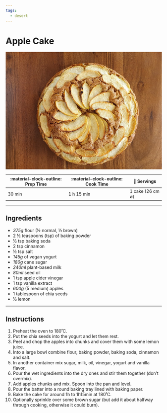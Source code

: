 ```yaml
---
tags:
  - desert
---
```


# Apple Cake


![image](image.jpg)

| :material-clock-outline: Prep Time | :material-clock-outline: Cook Time | :fork_and_knife: Servings |
|------------------------------------|------------------------------------|---------------------------|
| 30 min                             | 1 h 15 min                         | 1 cake (26 cm ∅)          |

---

## Ingredients

- _375g_ flour (½ normal, ½ brown)
- 2 ½ teaspoons (tsp) of baking powder
- ½ tsp baking soda
- 2 tsp cinnamon
- ½ tsp salt
- _145g_ of vegan yogurt
- _180g_ cane sugar
- _240ml_ plant-based milk
- _80ml_ seed oil
- 1 tsp apple cider vinegar
- 1 tsp vanilla extract
- _600g_ (5 medium) apples
- 1 tablespoon of chia seeds
- ½ lemon

---

## Instructions

1. Preheat the oven to 180˚C.
2. Put the chia seeds into the yogurt and let them rest.
3. Peel and chop the apples into chunks and cover them with some lemon juice.
4. Into a large bowl combine flour, baking powder, baking soda, cinnamon and salt.
5. In another container mix sugar, milk, oil, vinegar, yogurt and vanilla flavor.
6. Pour the wet ingredients into the dry ones and stir them together (don’t overmix).
7. Add apples chunks and mix. Spoon into the pan and level.
8. Pour the batter into a round baking tray lined with baking paper.
9. Bake the cake for around 1h to 1h15min at 180˚C.
10. Optionally sprinkle over some brown sugar (but add it about halfway through cooking, otherwise it could burn).
